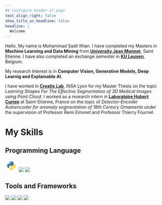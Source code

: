 ```yaml
---
## Configure header of page
text_align_right: false
show_title_as_headline: false
headline: |
  Welcome
---
```


<!-- this is a subheadline -->

Hello, My name is Mohammad Sadil Khan. I have completed my Masters in **Machine Learning and Data Mining** from [**University Jean Monnet**](https://www.univ-st-etienne.fr/fr/index.html), Saint Etienne. I have also completed an exchange semester in [**KU Leuven**](https://www.kuleuven.be/english/kuleuven), Belgium.

My research Interest is in **Computer Vision, Generative Models, Deep Learnig and Explainable AI**.

I have worked in [**Creatis Lab**](https://www.creatis.insa-lyon.fr/site7/en), INSA Lyon for my Master Thesis on the topic *Learning Shapes For The Effective Segmentation of 3D Medical Images using Point Cloud*. I worked as a research intern in [**Laboratoire Hubert Curien**](https://laboratoirehubertcurien.univ-st-etienne.fr/en/index.html) at Saint-Etienne, France on the topic of *Detector-Encoder Autoencoder for anomaly segmentation of 18th Century Ornaments* under the supervision of Professor Ŕemi Emonet and Professor Thierry Fournel.

# My Skills
## Programming Language
<code><img height="40" src="https://raw.githubusercontent.com/github/explore/80688e429a7d4ef2fca1e82350fe8e3517d3494d/topics/python/python.png"></code>
<code><img height="40" src="https://julialang.org/assets/infra/logo.svg"></code>
<code><img height="40" src="https://developer.apple.com/swift/images/swift-og.png"></code>

## Tools and Frameworks
<code><img height="40" src="https://upload.wikimedia.org/wikipedia/en/c/cd/Anaconda_Logo.png"></code>
<code><img height="40" src="https://upload.wikimedia.org/wikipedia/commons/9/96/Pytorch_logo.png"></code>
<code><img height="40" src="https://keras.io/img/logo.png"></code>
<code><img height="40" src="https://upload.wikimedia.org/wikipedia/commons/5/53/OpenCV_Logo_with_text.png"></code>


